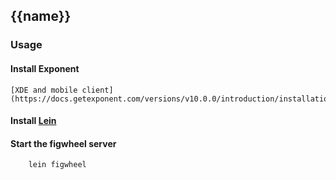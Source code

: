 ## {{name}}

### Usage

#### Install Exponent
    [XDE and mobile client](https://docs.getexponent.com/versions/v10.0.0/introduction/installation.html).

#### Install [Lein](http://leiningen.org/#install)

#### Start the figwheel server
``` shell
    lein figwheel
```
